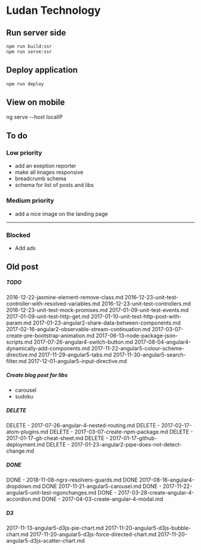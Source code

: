 # Ludan Technology

## Run server side

```
npm run build:ssr
npm run serve:ssr
```

## Deploy application

```
npm run deploy
```

## View on mobile

ng serve --host localIP

## To do

### Low priority

- add an exeption reporter
- make all images responsive
- breadcrumb schema
- schema for list of posts and libs

### Medium priority

- add a nice image on the landing page
****
### Blocked

- Add ads

## Old post

##### TODO
2016-12-22-jasmine-element-remove-class.md
2016-12-23-unit-test-controller-with-resolved-variables.md
2016-12-23-unit-test-controllers.md
2016-12-23-unit-test-mock-promises.md
2017-01-09-unit-test-events.md
2017-01-09-unit-test-http-get.md
2017-01-10-unit-test-http-post-with-param.md
2017-01-23-angular2-share-data-between-components.md
2017-02-16-angular2-observable-stream-continuation.md
2017-03-07-create-pre-bootstrap-animation.md
2017-06-13-node-package-json-scripts.md
2017-07-26-angular4-switch-button.md
2017-08-04-angular4-dynamically-add-components.md
2017-11-22-angular5-colour-scheme-directive.md
2017-11-29-angular5-tabs.md
2017-11-30-angular5-search-filter.md
2017-12-01-angular5-input-directive.md

##### Create blog post for libs
- carousel
- sudoku

##### DELETE
DELETE - 2017-07-26-angular-4-nested-routing.md
DELETE - 2017-02-17-atom-plugins.md
DELETE - 2017-03-07-create-npm-package.md
DELETE - 2017-01-17-git-cheat-sheet.md
DELETE - 2017-01-17-github-deployment.md
DELETE - 2017-01-23-angular2-pipe-does-not-detect-change.md

##### DONE
DONE - 2018-11-08-ngrx-resolvers-guards.md
DONE 2017-08-16-angular4-dropdown.md
DONE 2017-11-21-angular5-carousel.md
DONE - 2017-11-22-angular5-unit-test-ngonchanges.md
DONE - 2017-03-28-create-angular-4-accordion.md
DONE - 2017-04-03-create-angular-4-modal.md

##### D3
2017-11-13-angular5-d3js-pie-chart.md
2017-11-20-angular5-d3js-bubble-chart.md
2017-11-20-angular5-d3js-force-directed-chart.md
2017-11-20-angular5-d3js-scatter-chart.md